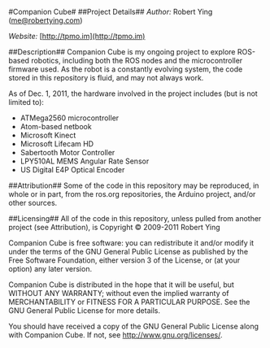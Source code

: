 #Companion Cube#
##Project Details##
_Author:_ Robert Ying ([me@robertying.com](mailto:me@robertying.com))

_Website:_ [http://tpmo.im](http://tpmo.im)

##Description##
Companion Cube is my ongoing project to explore ROS-based robotics, including both the ROS nodes and the microcontroller firmware used. As the robot is a constantly evolving system, the code stored in this repository is fluid, and may not always work. 

As of Dec. 1, 2011, the hardware involved in the project includes (but is not limited to):

 - ATMega2560 microcontroller
 - Atom-based netbook
 - Microsoft Kinect
 - Microsoft Lifecam HD
 - Sabertooth Motor Controller
 - LPY510AL MEMS Angular Rate Sensor
 - US Digital E4P Optical Encoder

##Attribution##
Some of the code in this repository may be reproduced, in whole or in part, from the ros.org repositories, the Arduino project, and/or other sources.

##Licensing##
All of the code in this repository, unless pulled from another project (see Attribution), is Copyright &copy; 2009-2011 Robert Ying

Companion Cube is free software: you can redistribute it and/or modify
it under the terms of the GNU General Public License as published by
the Free Software Foundation, either version 3 of the License, or
(at your option) any later version.

Companion Cube is distributed in the hope that it will be useful,
but WITHOUT ANY WARRANTY; without even the implied warranty of
MERCHANTABILITY or FITNESS FOR A PARTICULAR PURPOSE. See the
GNU General Public License for more details.

You should have received a copy of the GNU General Public License
along with Companion Cube. If not, see <http://www.gnu.org/licenses/>.

